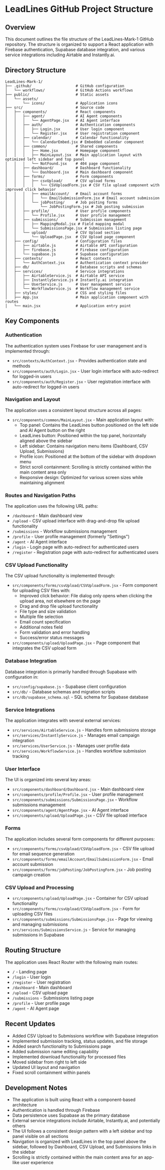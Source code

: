 # LeadLines GitHub Project Structure

## Overview

This document outlines the file structure of the LeadLines-Mark-1 GitHub repository. The structure is organized to support a React application with Firebase authentication, Supabase database integration, and various service integrations including Airtable and Instantly.ai.

## Directory Structure

```
LeadLines-Mark-1/
├── .github/                    # GitHub configuration
│   └── workflows/              # GitHub Actions workflows
├── public/                     # Static assets
│   └── assets/
│       └── icons/              # Application icons
├── src/                        # Source code
│   ├── components/             # React components
│   │   ├── agent/              # AI Agent components
│   │   │   └── AgentPage.jsx   # AI Agent interface
│   │   ├── auth/               # Authentication components
│   │   │   ├── Login.jsx       # User login component
│   │   │   └── Register.jsx    # User registration component
│   │   ├── calendar/           # Calendar functionality
│   │   │   └── CalendarEmbed.jsx # Embedded calendar component
│   │   ├── common/             # Shared components
│   │   │   ├── Home.jsx        # Homepage component
│   │   │   ├── MainLayout.jsx  # Main application layout with optimized left sidebar and top panel
│   │   │   └── NotFound.jsx    # 404 page component
│   │   ├── dashboard/          # Dashboard functionality
│   │   │   └── Dashboard.jsx   # Main dashboard component
│   │   ├── forms/              # Form components
│   │   │   ├── csvUpload/      # CSV upload forms
│   │   │   │   └── CSVUploadForm.jsx # CSV file upload component with improved click behavior
│   │   │   ├── emailAccount/   # Email account forms
│   │   │   │   └── EmailSubmissionForm.jsx # Email account submission
│   │   │   └── jobPosting/     # Job posting forms
│   │   │       └── JobPostingForm.jsx # Job posting submission
│   │   ├── profile/            # User profile components
│   │   │   └── Profile.jsx     # User profile management
│   │   ├── submissions/        # Submission management
│   │   │   ├── MappingModal.jsx # Field mapping modal
│   │   │   └── SubmissionsPage.jsx # Submissions listing page
│   │   └── upload/             # CSV Upload section
│   │       └── UploadPage.jsx  # CSV Upload page component
│   ├── config/                 # Configuration files
│   │   ├── airtable.js         # Airtable API configuration
│   │   ├── firebase.js         # Firebase configuration
│   │   └── supabase.js         # Supabase configuration
│   ├── contexts/               # React contexts
│   │   └── AuthContext.jsx     # Authentication context provider
│   ├── db/                     # Database scripts and schemas
│   ├── services/               # Service integrations
│   │   ├── AirtableService.js  # Airtable API service
│   │   ├── InstantlyService.js # Instantly.ai integration
│   │   ├── UserService.js      # User management service
│   │   └── WorkflowService.js  # Workflow management service
│   ├── styles/                 # CSS and styling files
│   ├── App.jsx                 # Main application component with routes
│   └── main.jsx                # Application entry point
```

## Key Components

### Authentication

The authentication system uses Firebase for user management and is implemented through:
- `src/contexts/AuthContext.jsx` - Provides authentication state and methods
- `src/components/auth/Login.jsx` - User login interface with auto-redirect for logged-in users
- `src/components/auth/Register.jsx` - User registration interface with auto-redirect for logged-in users

### Navigation and Layout

The application uses a consistent layout structure across all pages:
- `src/components/common/MainLayout.jsx` - Main application layout with:
  - Top panel: Contains the LeadLines button positioned on the left side and AI Agent button on the right
  - LeadLines button: Positioned within the top panel, horizontally aligned above the sidebar
  - Left sidebar: Contains navigation menu items (Dashboard, CSV Upload, Submissions)
  - Profile icon: Positioned at the bottom of the sidebar with dropdown menu
  - Strict scroll containment: Scrolling is strictly contained within the main content area only
  - Responsive design: Optimized for various screen sizes while maintaining alignment

### Routes and Navigation Paths

The application uses the following URL paths:
- `/dashboard` - Main dashboard view
- `/upload` - CSV upload interface with drag-and-drop file upload functionality
- `/submissions` - Workflow submissions management
- `/profile` - User profile management (formerly "Settings")
- `/agent` - AI Agent interface
- `/login` - Login page with auto-redirect for authenticated users
- `/register` - Registration page with auto-redirect for authenticated users

### CSV Upload Functionality

The CSV upload functionality is implemented through:
- `src/components/forms/csvUpload/CSVUploadForm.jsx` - Form component for uploading CSV files with:
  - Improved click behavior: File dialog only opens when clicking the upload area, not elsewhere on the page
  - Drag and drop file upload functionality
  - File type and size validation
  - Multiple file selection
  - Email count specification
  - Additional notes field
  - Form validation and error handling
  - Success/error status messages
- `src/components/upload/UploadPage.jsx` - Page component that integrates the CSV upload form

### Database Integration

Database integration is primarily handled through Supabase with configuration in:
- `src/config/supabase.js` - Supabase client configuration
- `src/db/` - Database schemas and migration scripts
- `src/db/supabase_schema.sql` - SQL schema for Supabase database

### Service Integrations

The application integrates with several external services:
- `src/services/AirtableService.js` - Handles form submissions storage
- `src/services/InstantlyService.js` - Manages email campaign integration
- `src/services/UserService.js` - Manages user profile data
- `src/services/WorkflowService.js` - Handles workflow submission tracking

### User Interface

The UI is organized into several key areas:
- `src/components/dashboard/Dashboard.jsx` - Main dashboard view
- `src/components/profile/Profile.jsx` - User profile management
- `src/components/submissions/SubmissionsPage.jsx` - Workflow submissions management
- `src/components/agent/AgentPage.jsx` - AI Agent interface
- `src/components/upload/UploadPage.jsx` - CSV file upload interface

### Forms

The application includes several form components for different purposes:
- `src/components/forms/csvUpload/CSVUploadForm.jsx` - CSV file upload for email sequence generation
- `src/components/forms/emailAccount/EmailSubmissionForm.jsx` - Email account submission
- `src/components/forms/jobPosting/JobPostingForm.jsx` - Job posting campaign creation

### CSV Upload and Processing

- `src/components/upload/UploadPage.jsx` - Container for CSV upload functionality
- `src/components/forms/csvUpload/CSVUploadForm.jsx` - Form for uploading CSV files
- `src/components/submissions/SubmissionsPage.jsx` - Page for viewing and managing submissions
- `src/services/SubmissionsService.js` - Service for managing submissions in Supabase

## Routing Structure

The application uses React Router with the following main routes:

- `/` - Landing page
- `/login` - User login
- `/register` - User registration
- `/dashboard` - Main dashboard
- `/upload` - CSV upload page
- `/submissions` - Submissions listing page
- `/profile` - User profile page
- `/agent` - AI Agent page

## Recent Updates

- Added CSV Upload to Submissions workflow with Supabase integration
- Implemented submission tracking, status updates, and file storage
- Added search functionality to Submissions page
- Added submission name editing capability
- Implemented download functionality for processed files
- Moved sidebar from right to left side
- Updated UI layout and navigation
- Fixed scroll containment within panels

## Development Notes

- The application is built using React with a component-based architecture
- Authentication is handled through Firebase
- Data persistence uses Supabase as the primary database
- External service integrations include Airtable, Instantly.ai, and potentially others
- The UI follows a consistent design pattern with a left sidebar and top panel visible on all sections
- Navigation is organized with LeadLines in the top panel above the sidebar, followed by Dashboard, CSV Upload, and Submissions links in the sidebar
- Scrolling is strictly contained within the main content area for an app-like user experience

